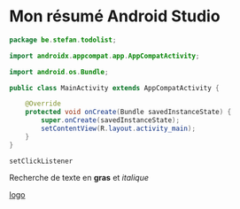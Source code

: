 # Mon résumé Android Studio
```java
package be.stefan.todolist;

import androidx.appcompat.app.AppCompatActivity;

import android.os.Bundle;

public class MainActivity extends AppCompatActivity {

    @Override
    protected void onCreate(Bundle savedInstanceState) {
        super.onCreate(savedInstanceState);
        setContentView(R.layout.activity_main);
    }
}
```
`setClickListener`

Recherche de texte en **gras** et *italique*

[logo](./img/logo.png)